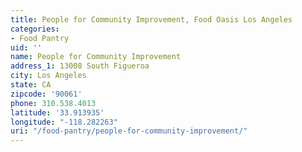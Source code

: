 ```yaml
---
title: People for Community Improvement, Food Oasis Los Angeles
categories:
- Food Pantry
uid: ''
name: People for Community Improvement
address_1: 13008 South Figueroa
city: Los Angeles
state: CA
zipcode: '90061'
phone: 310.538.4013
latitude: '33.913935'
longitude: "-118.282263"
uri: "/food-pantry/people-for-community-improvement/"
---
```


